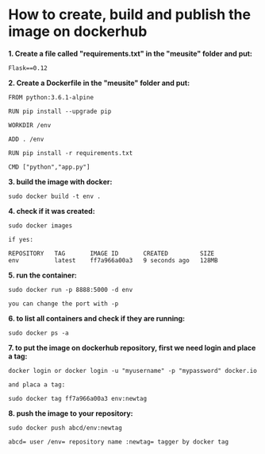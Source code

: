 # How to create, build and publish the image on dockerhub

**1. Create a file called "requirements.txt" in the "meusite" folder and put:**
```
Flask==0.12 
```
**2. Create a Dockerfile in the "meusite" folder and put:**
```
FROM python:3.6.1-alpine

RUN pip install --upgrade pip

WORKDIR /env

ADD . /env

RUN pip install -r requirements.txt

CMD ["python","app.py"]
```
**3. build the image with docker:**
```
sudo docker build -t env .
```
**4. check if it was created:**
```
sudo docker images
```
``if yes:``
```
REPOSITORY   TAG       IMAGE ID       CREATED         SIZE                                                                                                                                                  
env          latest    ff7a966a00a3   9 seconds ago   128MB
```
**5. run the container:**
```
sudo docker run -p 8888:5000 -d env
```

``you can change the port with -p``

**6. to list all containers and check if they are running:**
```
sudo docker ps -a
```
**7. to put the image on dockerhub repository, first we need login and place a tag:**
```
docker login or docker login -u "myusername" -p "mypassword" docker.io
```
``and placa a tag:``
```
sudo docker tag ff7a966a00a3 env:newtag
```
**8. push the image to your repository:**
```
sudo docker push abcd/env:newtag
```
``abcd= user /env= repository name :newtag= tagger by docker tag``



